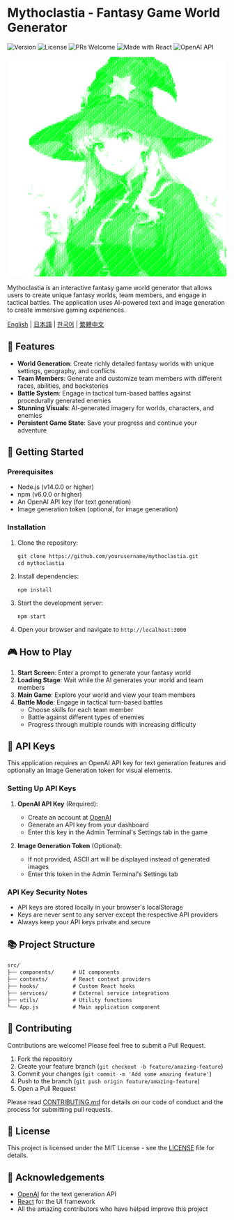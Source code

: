 # Mythoclastia - Fantasy Game World Generator

![Version](https://img.shields.io/badge/version-0.1.0-blue.svg)
![License](https://img.shields.io/badge/license-MIT-green.svg)
![PRs Welcome](https://img.shields.io/badge/PRs-welcome-brightgreen.svg)
![Made with React](https://img.shields.io/badge/Made%20with-React-61DAFB.svg)
![OpenAI API](https://img.shields.io/badge/OpenAI%20API-integrated-634BDC.svg)

![Game Logo](src/imgs/icon.png)

Mythoclastia is an interactive fantasy game world generator that allows users to create unique fantasy worlds, team members, and engage in tactical battles. The application uses AI-powered text and image generation to create immersive gaming experiences.

[English](README.md) | [日本語](README.ja.md) | [한국어](README.ko.md) | [繁體中文](README.zh-TW.md)

## 🌟 Features

- **World Generation**: Create richly detailed fantasy worlds with unique settings, geography, and conflicts
- **Team Members**: Generate and customize team members with different races, abilities, and backstories
- **Battle System**: Engage in tactical turn-based battles against procedurally generated enemies
- **Stunning Visuals**: AI-generated imagery for worlds, characters, and enemies
- **Persistent Game State**: Save your progress and continue your adventure

## 🚀 Getting Started

### Prerequisites

- Node.js (v14.0.0 or higher)
- npm (v6.0.0 or higher)
- An OpenAI API key (for text generation)
- Image generation token (optional, for image generation)

### Installation

1. Clone the repository:
   ```
   git clone https://github.com/yourusername/mythoclastia.git
   cd mythoclastia
   ```

2. Install dependencies:
   ```
   npm install
   ```

3. Start the development server:
   ```
   npm start
   ```

4. Open your browser and navigate to `http://localhost:3000`

## 🎮 How to Play

1. **Start Screen**: Enter a prompt to generate your fantasy world
2. **Loading Stage**: Wait while the AI generates your world and team members
3. **Main Game**: Explore your world and view your team members
4. **Battle Mode**: Engage in tactical turn-based battles
   - Choose skills for each team member
   - Battle against different types of enemies
   - Progress through multiple rounds with increasing difficulty

## 🔑 API Keys

This application requires an OpenAI API key for text generation features and optionally an Image Generation token for visual elements.

### Setting Up API Keys

1. **OpenAI API Key** (Required):
   - Create an account at [OpenAI](https://platform.openai.com/)
   - Generate an API key from your dashboard
   - Enter this key in the Admin Terminal's Settings tab in the game

2. **Image Generation Token** (Optional):
   - If not provided, ASCII art will be displayed instead of generated images
   - Enter this token in the Admin Terminal's Settings tab

### API Key Security Notes

- API keys are stored locally in your browser's localStorage
- Keys are never sent to any server except the respective API providers
- Always keep your API keys private and secure

## 📚 Project Structure

```
src/
├── components/      # UI components
├── contexts/        # React context providers
├── hooks/           # Custom React hooks
├── services/        # External service integrations
├── utils/           # Utility functions
└── App.js           # Main application component
```

## 🤝 Contributing

Contributions are welcome! Please feel free to submit a Pull Request.

1. Fork the repository
2. Create your feature branch (`git checkout -b feature/amazing-feature`)
3. Commit your changes (`git commit -m 'Add some amazing feature'`)
4. Push to the branch (`git push origin feature/amazing-feature`)
5. Open a Pull Request

Please read [CONTRIBUTING.md](CONTRIBUTING.md) for details on our code of conduct and the process for submitting pull requests.

## 📄 License

This project is licensed under the MIT License - see the [LICENSE](LICENSE) file for details.

## 🙏 Acknowledgements

- [OpenAI](https://openai.com/) for the text generation API
- [React](https://reactjs.org/) for the UI framework
- All the amazing contributors who have helped improve this project
